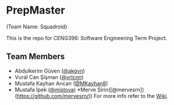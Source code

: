 # PrepMaster
(Team Name: Squadroid)

This is the repo for CENG396: Software Engineering Term Project.

## Team Members
* Abdulkerim Güven ([@akgvn](https://github.com/akgvn/))
* Vural Can Şişman ([@vrlcnn](https://github.com/vrlcnn/))
* Mustafa Kayhan Arıcan ([@MKayhan8](https://github.com/Mkayhan8/))
* Mustafa İpek ([@mistova](https://github.com/mistova/))
*Merve Sirin([@mervesrn])(https://github.com/mervesrn/))
For more info refer to the [Wiki](https://github.com/akgvn/PrepMaster/wiki).
